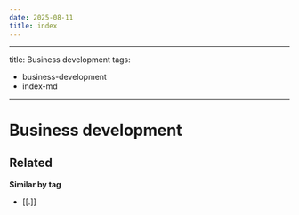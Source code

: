 ```yaml
---
date: 2025-08-11
title: index
---
```

---
title: Business development
tags:
- business-development
- index-md
---
# Business development

<!-- RELATED:START -->

## Related
**Similar by tag**
- [[.]]

<!-- RELATED:END -->


